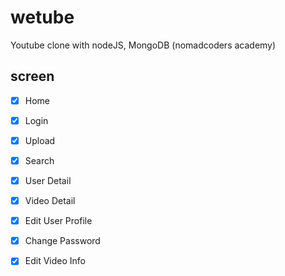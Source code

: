 # wetube
Youtube clone with nodeJS, MongoDB (nomadcoders academy)

## screen
- [x] Home
- [x] Login
- [x] Upload
- [x] Search
- [x] User Detail
- [x] Video Detail
- [x] Edit User Profile
- [x] Change Password
- [x] Edit Video Info

